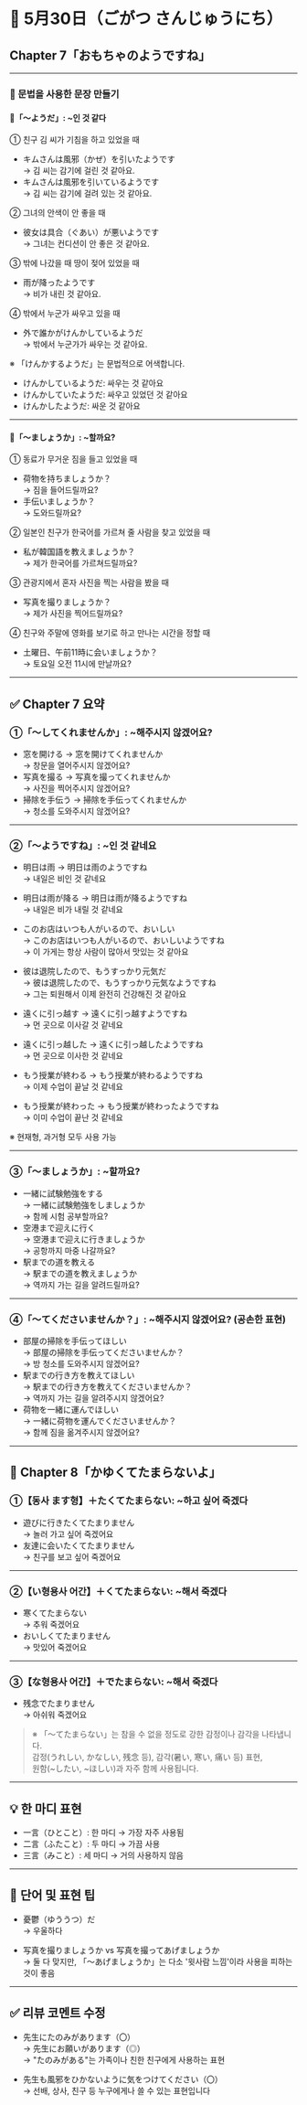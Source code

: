 # 📅 5月30日（ごがつ さんじゅうにち）  
## Chapter 7「おもちゃのようですね」

---

### 📝 문법을 사용한 문장 만들기  

#### 🔹「～ようだ」: ~인 것 같다  
① 친구 김 씨가 기침을 하고 있었을 때  
- キムさんは風邪（かぜ）を引いたようです  
  → 김 씨는 감기에 걸린 것 같아요.  
- キムさんは風邪を引いているようです  
  → 김 씨는 감기에 걸려 있는 것 같아요.  

② 그녀의 안색이 안 좋을 때  
- 彼女は具合（ぐあい）が悪いようです  
  → 그녀는 컨디션이 안 좋은 것 같아요.  

③ 밖에 나갔을 때 땅이 젖어 있었을 때  
- 雨が降ったようです  
  → 비가 내린 것 같아요.  

④ 밖에서 누군가 싸우고 있을 때  
- 外で誰かがけんかしているようだ  
  → 밖에서 누군가가 싸우는 것 같아요.  

※ 「けんかするようだ」는 문법적으로 어색합니다.  
- けんかしているようだ: 싸우는 것 같아요  
- けんかしていたようだ: 싸우고 있었던 것 같아요  
- けんかしたようだ: 싸운 것 같아요  

---

#### 🔹「～ましょうか」: ~할까요?  

① 동료가 무거운 짐을 들고 있었을 때  
- 荷物を持ちましょうか？  
  → 짐을 들어드릴까요?  
- 手伝いましょうか？  
  → 도와드릴까요?  

② 일본인 친구가 한국어를 가르쳐 줄 사람을 찾고 있었을 때  
- 私が韓国語を教えましょうか？  
  → 제가 한국어를 가르쳐드릴까요?  

③ 관광지에서 혼자 사진을 찍는 사람을 봤을 때  
- 写真を撮りましょうか？  
  → 제가 사진을 찍어드릴까요?  

④ 친구와 주말에 영화를 보기로 하고 만나는 시간을 정할 때  
- 土曜日、午前11時に会いましょうか？  
  → 토요일 오전 11시에 만날까요?

---

## ✅ Chapter 7 요약

### ①「〜してくれませんか」: ~해주시지 않겠어요?  
- 窓を開ける → 窓を開けてくれませんか  
  → 창문을 열어주시지 않겠어요?  
- 写真を撮る → 写真を撮ってくれませんか  
  → 사진을 찍어주시지 않겠어요?  
- 掃除を手伝う → 掃除を手伝ってくれませんか  
  → 청소를 도와주시지 않겠어요?

---

### ②「〜ようですね」: ~인 것 같네요  
- 明日は雨 → 明日は雨のようですね  
  → 내일은 비인 것 같네요  
- 明日は雨が降る → 明日は雨が降るようですね  
  → 내일은 비가 내릴 것 같네요  
- このお店はいつも人がいるので、おいしい  
  → このお店はいつも人がいるので、おいしいようですね  
  → 이 가게는 항상 사람이 많아서 맛있는 것 같아요  
- 彼は退院したので、もうすっかり元気だ  
  → 彼は退院したので、もうすっかり元気なようですね  
  → 그는 퇴원해서 이제 완전히 건강해진 것 같아요  

- 遠くに引っ越す → 遠くに引っ越すようですね  
  → 먼 곳으로 이사갈 것 같네요  
- 遠くに引っ越した → 遠くに引っ越したようですね  
  → 먼 곳으로 이사한 것 같네요  

- もう授業が終わる → もう授業が終わるようですね  
  → 이제 수업이 끝날 것 같네요  
- もう授業が終わった → もう授業が終わったようですね  
  → 이미 수업이 끝난 것 같네요  

※ 현재형, 과거형 모두 사용 가능

---

### ③「〜ましょうか」: ~할까요?  
- 一緒に試験勉強をする  
  → 一緒に試験勉強をしましょうか  
  → 함께 시험 공부할까요?  
- 空港まで迎えに行く  
  → 空港まで迎えに行きましょうか  
  → 공항까지 마중 나갈까요?  
- 駅までの道を教える  
  → 駅までの道を教えましょうか  
  → 역까지 가는 길을 알려드릴까요?

---

### ④「〜てくださいませんか？」: ~해주시지 않겠어요? (공손한 표현)  
- 部屋の掃除を手伝ってほしい  
  → 部屋の掃除を手伝ってくださいませんか？  
  → 방 청소를 도와주시지 않겠어요?  
- 駅までの行き方を教えてほしい  
  → 駅までの行き方を教えてくださいませんか？  
  → 역까지 가는 길을 알려주시지 않겠어요?  
- 荷物を一緒に運んでほしい  
  → 一緒に荷物を運んでくださいませんか？  
  → 함께 짐을 옮겨주시지 않겠어요?

---

## 🎯 Chapter 8「かゆくてたまらないよ」

### ①【동사 ます형】＋たくてたまらない: ~하고 싶어 죽겠다  
- 遊びに行きたくてたまりません  
  → 놀러 가고 싶어 죽겠어요  
- 友達に会いたくてたまりません  
  → 친구를 보고 싶어 죽겠어요  

---

### ②【い형용사 어간】＋くてたまらない: ~해서 죽겠다  
- 寒くてたまらない  
  → 추워 죽겠어요  
- おいしくてたまりません  
  → 맛있어 죽겠어요  

---

### ③【な형용사 어간】＋でたまらない: ~해서 죽겠다  
- 残念でたまりません  
  → 아쉬워 죽겠어요  

> ※ 「〜てたまらない」는 참을 수 없을 정도로 강한 감정이나 감각을 나타냅니다.  
> 감정(うれしい, かなしい, 残念 등), 감각(暑い, 寒い, 痛い 등) 표현,  
> 원함(~したい, ~ほしい)과 자주 함께 사용됩니다.

---

## 💡 한 마디 표현  
- 一言（ひとこと）: 한 마디 → 가장 자주 사용됨  
- 二言（ふたこと）: 두 마디 → 가끔 사용  
- 三言（みこと）: 세 마디 → 거의 사용하지 않음  

---

## 💬 단어 및 표현 팁  

- 憂鬱（ゆううつ）だ  
  → 우울하다  

- 写真を撮りましょうか vs 写真を撮ってあげましょうか  
  → 둘 다 맞지만, 「〜あげましょうか」는 다소 '윗사람 느낌'이라 사용을 피하는 것이 좋음  

---

## ✅ 리뷰 코멘트 수정  

- 先生にたのみがあります（〇）  
  → 先生にお願いがあります（◎）  
  → "たのみがある"는 가족이나 친한 친구에게 사용하는 표현  

- 先生も風邪をひかないように気をつけてください（〇）  
  → 선배, 상사, 친구 등 누구에게나 쓸 수 있는 표현입니다
